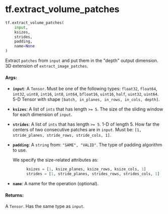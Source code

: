 <div itemscope itemtype="http://developers.google.com/ReferenceObject">
<meta itemprop="name" content="tf.extract_volume_patches" />
<meta itemprop="path" content="Stable" />
</div>

# tf.extract_volume_patches

``` python
tf.extract_volume_patches(
    input,
    ksizes,
    strides,
    padding,
    name=None
)
```

Extract `patches` from `input` and put them in the "depth" output dimension. 3D extension of `extract_image_patches`.

#### Args:

* <b>`input`</b>: A `Tensor`. Must be one of the following types: `float32`, `float64`, `int32`, `uint8`, `int16`, `int8`, `int64`, `bfloat16`, `uint16`, `half`, `uint32`, `uint64`.
    5-D Tensor with shape `[batch, in_planes, in_rows, in_cols, depth]`.
* <b>`ksizes`</b>: A list of `ints` that has length `>= 5`.
    The size of the sliding window for each dimension of `input`.
* <b>`strides`</b>: A list of `ints` that has length `>= 5`.
    1-D of length 5. How far the centers of two consecutive patches are in
    `input`. Must be: `[1, stride_planes, stride_rows, stride_cols, 1]`.
* <b>`padding`</b>: A `string` from: `"SAME", "VALID"`.
    The type of padding algorithm to use.

    We specify the size-related attributes as:

    ```python
          ksizes = [1, ksize_planes, ksize_rows, ksize_cols, 1]
          strides = [1, stride_planes, strides_rows, strides_cols, 1]
    ```
* <b>`name`</b>: A name for the operation (optional).


#### Returns:

A `Tensor`. Has the same type as `input`.